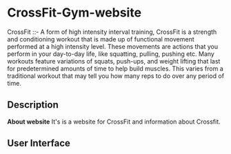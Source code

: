# CrossFit-Gym-website

CrossFit ::- A form of high intensity interval training, CrossFit is a strength and conditioning workout that is made up of functional movement performed at a high intensity level.
These movements are actions that you perform in your day-to-day life, like squatting, pulling, pushing etc. Many workouts feature variations of squats, push-ups, and weight lifting that last for predetermined amounts of time to help build muscles. This varies from a traditional workout that may tell you how many reps to do over any period of time.

## Description
**About website**
It's is a website for CrossFit and information about Crossfit.

## User Interface



